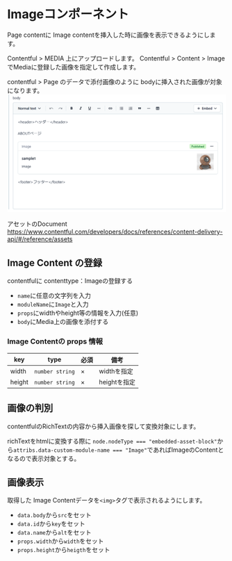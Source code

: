 # Imageコンポーネント

Page contentに Image contentを挿入した時に画像を表示できるようにします。

Contentful > MEDIA 上にアップロードします。
Contentful > Content > Image でMediaに登録した画像を指定して作成します。

contentful > Page のデータで添付画像のように bodyに挿入された画像が対象になります。
![alt text](image-3.png)

アセットのDocument
<https://www.contentful.com/developers/docs/references/content-delivery-api/#/reference/assets>

## Image Content の登録

contentfulに contenttype：Imageの登録する

- `name`に任意の文字列を入力
- `moduleName`に`Image`と入力
- `props`にwidthやheight等の情報を入力(任意)
- `body`にMedia上の画像を添付する

### Image Contentの props 情報

|key|type|必須|備考|
|---|----|----|----|
|width|`number string`| × | widthを指定 |
|height|`number string`| × | heightを指定 |

## 画像の判別

contentfulのRichTextの内容から挿入画像を探して変換対象にします。

richTextをhtmlに変換する際に
`node.nodeType === "embedded-asset-block"`から`attribs.data-custom-module-name === "Image"`であればImageのContentとなるので表示対象とする。

## 画像表示

取得した Image Contentデータを`<img>`タグで表示されるようにします。

- `data.body`から`src`をセット
- `data.id`から`key`をセット
- `data.name`から`alt`をセット
- `props.width`から`width`をセット
- `props.height`から`heigth`をセット
